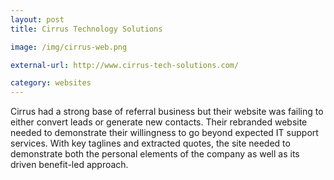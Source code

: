 ```yaml
---
layout: post
title: Cirrus Technology Solutions

image: /img/cirrus-web.png

external-url: http://www.cirrus-tech-solutions.com/

category: websites
---
```


Cirrus had a strong base of referral business but their website was failing to either convert leads or generate new contacts. Their rebranded website needed to demonstrate their willingness to go beyond expected IT support services. With key taglines and extracted quotes, the site needed to demonstrate both the personal elements of the company as well as its driven benefit-led approach.